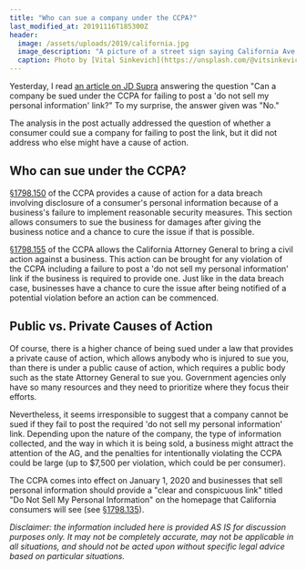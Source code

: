 ```yaml
---
title: "Who can sue a company under the CCPA?"
last_modified_at: 20191116T185300Z
header:
  image: /assets/uploads/2019/california.jpg
  image_description: "A picture of a street sign saying California Ave with palm trees in the background"
  caption: Photo by [Vital Sinkevich](https://unsplash.com/@vitsinkevich?utm_source=unsplash&utm_medium=referral&utm_content=creditCopyText) on [Unsplash](https://unsplash.com/s/photos/california?utm_source=unsplash&utm_medium=referral&utm_content=creditCopyText)
---
```


Yesterday, I read [an article on JD Supra](https://www.jdsupra.com/legalnews/ccpa-privacy-faqs-can-a-company-be-sued-80335) answering the question "Can a
company be sued under the CCPA for failing to post a 'do not sell my personal
information' link?" To my surprise, the answer given was "No."

The analysis in the post actually addressed the question of whether a consumer
could sue a company for failing to post the link, but it did not address who
else might have a cause of action.

## Who can sue under the CCPA?

[§1798.150](https://leginfo.legislature.ca.gov/faces/codes_displaySection.xhtml?lawCode=CIV&sectionNum=1798.150.) of the CCPA provides a cause of action for a data breach involving
disclosure of a consumer's personal information because of a business's
failure to implement reasonable security measures. This section allows
consumers to sue the business for damages after giving the business notice
and a chance to cure the issue if that is possible.

[§1798.155](https://leginfo.legislature.ca.gov/faces/codes_displaySection.xhtml?lawCode=CIV&sectionNum=1798.155.) of the CCPA allows the California Attorney
General to bring a civil action against a business.
This action can be brought for any violation of
the CCPA including a failure to post a 'do not sell my personal information'
link if the business is required to provide one. Just like in the data breach
case, businesses have a chance to cure the issue after being notified of a
potential violation before an action can be commenced.

## Public vs. Private Causes of Action

Of course, there is a higher chance of being sued under a law that provides a
private cause of action, which allows anybody who is injured to sue you, than
there is under a public cause of action, which requires a public body such as
the state Attorney General to sue you. Government agencies only have so many
resources and they need to prioritize where they focus their efforts.

Nevertheless, it seems irresponsible to suggest that a company cannot be sued
if they fail to post the required 'do not sell my personal information' link.
Depending upon the nature of the company, the type of information collected,
and the way in which it is being sold, a business might attract the attention
of the AG, and the penalties for intentionally violating the CCPA could be
large (up to \$7,500 per violation, which could be per consumer).

The CCPA comes into effect on January 1, 2020 and businesses that sell
personal information should provide a "clear and conspicuous link" titled
"Do Not Sell My Personal Information" on the homepage that California
consumers will see (see [§1798.135](https://leginfo.legislature.ca.gov/faces/codes_displaySection.xhtml?lawCode=CIV&sectionNum=1798.135.)).

_Disclaimer: the information included here is provided AS IS for discussion purposes only. It may not be completely accurate, may not be applicable in all situations, and should not be acted upon without specific legal advice based on particular situations._
